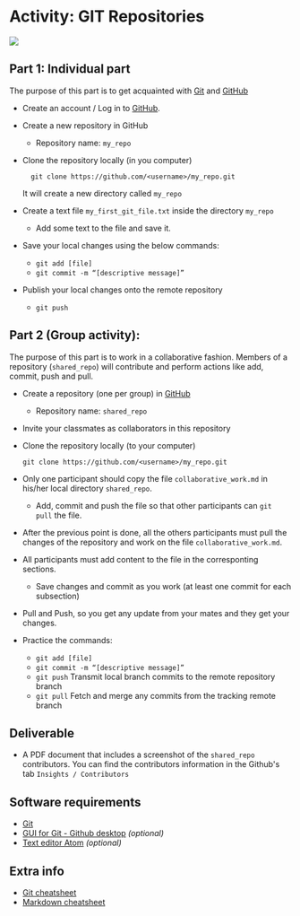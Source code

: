 # Activity: GIT Repositories

![](https://marine.rutgers.edu/~cfree/wp-content/uploads/git-and-github-workflows-12-638.jpg)

## Part 1: Individual part

The purpose of this part is to get acquainted with [Git](https://git-scm.com) and [GitHub](www.github.com)

- Create an account / Log in to [GitHub](www.github.com).

- Create a new repository in GitHub
  + Repository name: `my_repo`

- Clone the repository locally (in you computer)

  ```
    git clone https://github.com/<username>/my_repo.git
  ```
  It will create a new directory called `my_repo`


- Create a text file `my_first_git_file.txt` inside the directory `my_repo`
  - Add some text to the file and save it.

- Save your local changes using the below commands:
	- `git add [file]`
	- `git commit -m “[descriptive message]”`

- Publish your local changes onto the remote repository
	- `git push`



## Part 2 (Group activity):

The purpose of this part is to work in a collaborative fashion.
Members of a repository (`shared_repo`) will contribute and perform actions like add, commit, push and pull.

- Create a repository (one per group) in [GitHub](https://github.com)
  + Repository name: `shared_repo`

- Invite your classmates as collaborators in this repository

- Clone the repository locally (to your computer)
  ```
  git clone https://github.com/<username>/my_repo.git
  ```
- Only one participant should copy the file `collaborative_work.md` in his/her local directory `shared_repo`.
  - Add, commit and push the file so that other participants can `git pull` the file.

- After the previous point is done, all the others participants must pull the changes of the repository and work on the file `collaborative_work.md`.

- All participants must add content to the file in the corresponting sections.
  - Save changes and commit as you work (at least one commit for each subsection)

- Pull and Push, so you get any update from your mates and they get your changes.

- Practice the commands:
  - `git add [file]`
  - `git commit -m “[descriptive message]”`
  - `git push` Transmit local branch commits to the remote repository branch
  - `git pull` Fetch and merge any commits from the tracking remote branch

## Deliverable

- A PDF document that includes a screenshot of the `shared_repo` contributors. You can find the contributors information in the Github's tab `Insights / Contributors`


## Software requirements

- [Git](https://git-scm.com)
- [GUI for Git - Github desktop](https://desktop.github.com) *(optional)*
- [Text editor Atom](https://atom.io) *(optional)*


## Extra info

- [Git cheatsheet](https://education.github.com/git-cheat-sheet-education.pdf)
- [Markdown cheatsheet](https://github.com/adam-p/markdown-here/wiki/Markdown-Cheatsheet)
